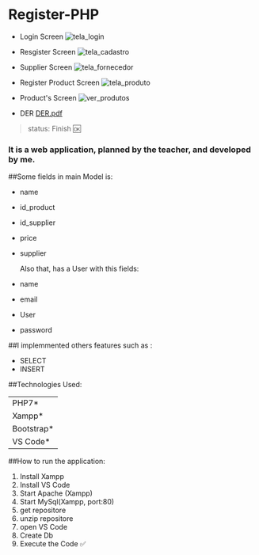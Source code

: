 <h1>Register-PHP</h1>

+ Login Screen
  ![tela_login](https://github.com/gustavoro01/Cadastro-PHP/assets/162130517/49963c31-71bb-4c5f-8d9c-edfc13bba877)


+ Resgister Screen
![tela_cadastro](https://github.com/gustavoro01/Cadastro-PHP/assets/162130517/118053ec-c067-4122-8646-4dcfa46593a7)


+ Supplier Screen
![tela_fornecedor](https://github.com/gustavoro01/Cadastro-PHP/assets/162130517/e0fbd676-c7df-4ae0-b8ce-5e18ae24cae1)


+ Register Product Screen
![tela_produto](https://github.com/gustavoro01/Cadastro-PHP/assets/162130517/e2317cca-3e1d-4ea8-8b9c-af41d3f0869b)


+ Product's Screen
![ver_produtos](https://github.com/gustavoro01/Cadastro-PHP/assets/162130517/ede5e203-0b2c-42b1-a082-3af6f4190043)

+ DER
[DER.pdf](https://github.com/gustavoro01/Cadastro-PHP/files/14837254/DER.pdf)

>status: Finish 🆗

### It is a web application, planned by the teacher, and developed by me. 

##Some fields in main Model is: 

+ name
+ id_product
+ id_supplier
+ price
+ supplier

  Also that, has a User with this fields:

+ name
+ email
+ User
+ password

##I implemmented others  features such as :

+ SELECT
+ INSERT

##Technologies Used:
<table>
  <tr>
    <td>
      PHP7*
    </td>  
  </tr>
   <tr>
    <td>
      Xampp*
    </td>  
  </tr>
   <tr>
    <td>
      Bootstrap*
    </td>  
  </tr>
   <tr>
    <td>
      VS Code*
    </td>  
  </tr>
</table>

##How to run the application:
1) Install Xampp
2) Install VS Code
3) Start Apache (Xampp)
4) Start MySql(Xampp, port:80)
5) get repositore
6) unzip repositore
7) open VS Code
8) Create Db
9) Execute the Code ✅

